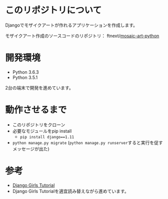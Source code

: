 # このリポジトリについて
Djangoでモザイクアートが作れるアプリケーションを作成します。

モザイクアート作成のソースコードのリポジトリ：
ftnext/[mosaic-art-python](https://github.com/ftnext/mosaic-art-python)

# 開発環境
* Python 3.6.3
* Python 3.5.1

2台の端末で開発を進めています。

# 動作させるまで
* このリポジトリをクローン
* 必要なモジュールをpip install
  * `pip install django==1.11`
* `python manage.py migrate` (`python manage.py runserver`すると実行を促すメッセージが出た)

# 参考
* [Django Girls Tutorial](https://djangogirlsjapan.gitbooks.io/workshop_tutorialjp/)
* Django Girls Tutorialを適宜読み替えながら進めています。
